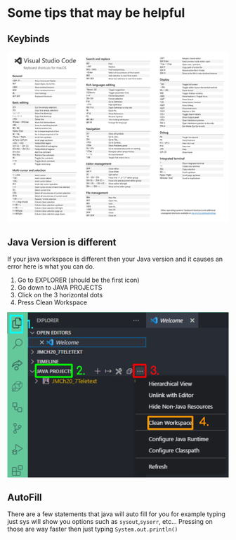 # Some tips that may be helpful

## Keybinds
![Keybinds.pdf](https://github.com/haotian2006/CSALABS/blob/main/Images/index/keyboard-shortcuts-macos.jpg?raw=true)

## Java Version is different  
If your java workspace is different then your Java version and it causes an error here is what you can do.

1. Go to EXPLORER (should be the first icon)
2. Go down to JAVA PROJECTS
3. Click on the 3 horizontal dots 
4. Press Clean Workspace

![cleanWorkspace.pdf](https://github.com/haotian2006/CSALABS/blob/main/Images/tips/CleanWorkspace.png?raw=true)

## AutoFill
There are a few statements that java will auto fill for you for example typing just sys will show you options such as `sysout`,`syserr`, etc... Pressing on those are way faster then just typing `System.out.println()`
